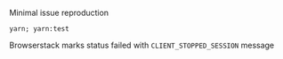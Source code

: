 Minimal issue reproduction

`yarn; yarn:test`

Browserstack marks status failed with `CLIENT_STOPPED_SESSION` message
